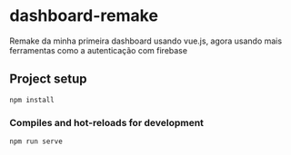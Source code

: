 # dashboard-remake

Remake da minha primeira dashboard usando vue.js, agora usando mais ferramentas como a autenticação com firebase

## Project setup
```
npm install
```

### Compiles and hot-reloads for development
```
npm run serve
```
